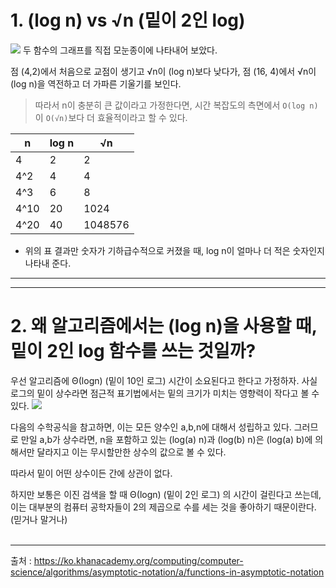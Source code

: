 # 1. (log n) vs √n (밑이 2인 log)

![](https://images.velog.io/images/nathan29849/post/367121f3-46eb-4155-9249-d8dc1e512335/image.png)
두 함수의 그래프를 직접 모눈종이에 나타내어 보았다.

점 (4,2)에서 처음으로 교점이 생기고 √n이 (log n)보다 낮다가,
점 (16, 4)에서 √n이 (log n)을 역전하고 더 가파른 기울기를 보인다.

> 따라서 n이 충분히 큰 값이라고 가정한다면, 시간 복잡도의 측면에서
> `O(log n)`이 `O(√n)`보다 더 효율적이라고 할 수 있다.

| n    | log n | √n      |
| ---- | ----- | ------- |
| 4    | 2     | 2       |
| 4^2  | 4     | 4       |
| 4^3  | 6     | 8       |
| 4^10 | 20    | 1024    |
| 4^20 | 40    | 1048576 |

- 위의 표 결과만 숫자가 기하급수적으로 커졌을 때,
  log n이 얼마나 더 적은 숫자인지 나타내 준다.<br/>

---

---

# 2. 왜 알고리즘에서는 (log n)을 사용할 때, 밑이 2인 log 함수를 쓰는 것일까?

우선 알고리즘에 Θ(logn) (밑이 10인 로그) 시간이 소요된다고 한다고 가정하자.
사실 로그의 밑이 상수라면 점근적 표기법에서는 밑의 크기가 미치는 영향력이 작다고 볼 수 있다.
![](https://images.velog.io/images/nathan29849/post/2a53d58b-621a-4e26-bbce-f07467783339/image.png)

다음의 수학공식을 참고하면, 이는 모든 양수인 a,b,n에 대해서 성립하고 있다.
그러므로 만일 a,b가 상수라면, n을 포함하고 있는 (log(a) n)과 (log(b) n)은 (log(a) b)에 의해서만 달라지고 이는 무시할만한 상수의 값으로 볼 수 있다.

따라서 밑이 어떤 상수이든 간에 상관이 없다.

하지만 보통은 이진 검색을 할 때 Θ(logn) (밑이 2인 로그) 의 시간이 걸린다고 쓰는데, 이는 대부분의 컴퓨터 공학자들이 2의 제곱으로 수를 세는 것을 좋아하기 때문이란다. (믿거나 말거나)
<br/>
<br/>

---

출처 : https://ko.khanacademy.org/computing/computer-science/algorithms/asymptotic-notation/a/functions-in-asymptotic-notation
